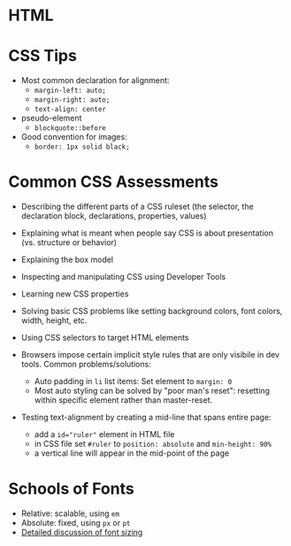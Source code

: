 # HTML

# CSS Tips
  * Most common declaration for alignment:
    * `margin-left: auto;` 
    * `margin-right: auto;`
    * `text-align: center`
  * pseudo-element
    * `blockquote::before`
  * Good convention for images:
    * `border: 1px solid black;`

# Common CSS Assessments
  * Describing the different parts of a CSS ruleset (the selector, the declaration block, declarations, properties, values)
  * Explaining what is meant when people say CSS is about presentation (vs. structure or behavior)
  * Explaining the box model
  * Inspecting and manipulating CSS using Developer Tools
  * Learning new CSS properties
  * Solving basic CSS problems like setting background colors, font colors, width, height, etc.
  * Using CSS selectors to target HTML elements

  * Browsers impose certain implicit style rules that are only visibile in dev tools. Common problems/solutions:
    * Auto padding in `li` list items: Set element to `margin: 0`
    * Most auto styling can be solved by "poor man's reset": resetting within specific element rather than master-reset.
  * Testing text-alignment by creating a mid-line that spans entire page: 
    * add a `id="ruler"` element in HTML file
    * in CSS file set `#ruler` to `position: absolute` and `min-height: 90%`
    * a vertical line will appear in the mid-point of the page

# Schools of Fonts
  * Relative: scalable, using `em`
  * Absolute: fixed, using `px` or `pt`
  * [Detailed discussion of font sizing](https://kyleschaeffer.com/development/css-font-size-em-vs-px-vs-pt-vs/)
